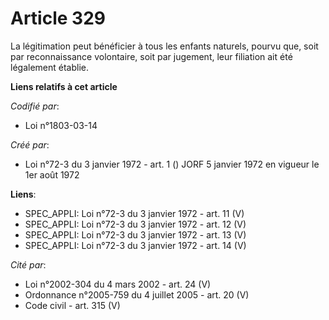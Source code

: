 # Article 329

La légitimation peut bénéficier à tous les enfants naturels, pourvu que, soit par reconnaissance volontaire, soit par
jugement, leur filiation ait été légalement établie.

**Liens relatifs à cet article**

_Codifié par_:

  - Loi n°1803-03-14

_Créé par_:

  - Loi n°72-3 du 3 janvier 1972 - art. 1 () JORF 5 janvier 1972 en vigueur le 1er août 1972

**Liens**:

  - SPEC_APPLI: Loi n°72-3 du 3 janvier 1972 - art. 11 (V)
  - SPEC_APPLI: Loi n°72-3 du 3 janvier 1972 - art. 12 (V)
  - SPEC_APPLI: Loi n°72-3 du 3 janvier 1972 - art. 13 (V)
  - SPEC_APPLI: Loi n°72-3 du 3 janvier 1972 - art. 14 (V)

_Cité par_:

  - Loi n°2002-304 du 4 mars 2002 - art. 24 (V)
  - Ordonnance n°2005-759 du 4 juillet 2005 - art. 20 (V)
  - Code civil - art. 315 (V)

